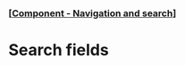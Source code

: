 ### [[Component - Navigation and search](./human-interface-guidelines-markdown/Component/navigation-and-search.md)]  
  
# **Search fields**  


